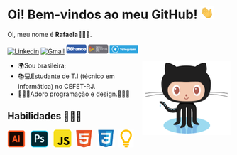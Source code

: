 # Oi! Bem-vindos ao meu GitHub! <img src="Imagens/Hi.gif" alt="Hi!" width="30">

Oi, meu nome é **Rafaela**🙋🏻‍♀️.

[![Linkedin](https://img.shields.io/badge/-LinkedIn-blue?style=flat&logo=Linkedin&logoColor=white)](https://www.linkedin.com/in/rafaelabf/) [![Gmail](https://img.shields.io/badge/-Gmail-c14438?style=flat&logo=Gmail&logoColor=white)](mailto:rafaelabezerra2004@gmail.com) [<img src="Imagens/Behance_Logo.png" alt="Behance" width="45">](https://www.behance.net/rafaelabf/) [<img src="Imagens/Dio_Logo.png" alt="Digital Innovation One" width="45">](https://web.digitalinnovation.one/users/rafaelabezerra2004?tab=achievements) [<img src="Imagens/telegram-icon.png" alt="Telegram" width="65">](https://t.me/RafaelaBF)

<img src="Imagens/Octocat.png" alt="Octocat" width="200" align="right">

 - 🌍Sou brasileira;
 - 📚💻Estudante de T.I (técnico em informática) no CEFET-RJ.
 - 👩🏻‍💻Adoro programação e design.👩🏻‍🎨

## Habilidades 👩🏻‍🎓 

<img src="Imagens/Adobe-Illustrator-Logo.png" alt="Illustrator" width="40">&nbsp;&nbsp; <img src="Imagens/Adobe-Photoshop-Logo.png" alt="Photoshop" width="40">&nbsp;&nbsp; <img src="Imagens/Logo-JS.png" alt="JavaScript" width="40">&nbsp;&nbsp; <img src="Imagens/html5-logo.png" alt="HTML" width="35">&nbsp;&nbsp; <img src="Imagens/CSS-Logo.png" alt="CSS" width="40">&nbsp; <img src="Imagens/logo_portugol.png" alt="Portugol" width="35">